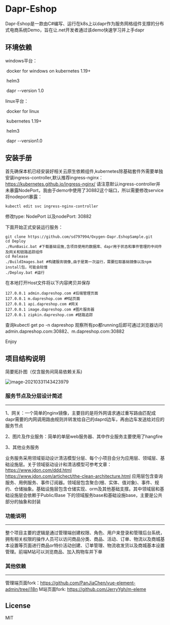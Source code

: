 # Dapr-Eshop

Dapr-Eshop是一款由C#编写、运行在k8s上以dapr作为服务网格组件支撑的分布式电商系统Demo，旨在让.net开发者通过该demo快速学习并上手dapr

## 环境依赖

windows平台：

​	docker for windows on kubernetes 1.19+

​	helm3

​	dapr  --version 1.0

linux平台：

​	docker for linux

​	kubernetes 1.19+

​	helm3

​	dapr --version1.0

## 安装手册

首先确保本机已经安装好相关云原生依赖组件,kubernetes除基础套件外需要单独安装ingress-controller,默认推荐ingress-nginx：https://kubernetes.github.io/ingress-nginx/  请注意默认ingress-controller并未暴露NodePort，我由于demo中使用了30882这个端口，所以需要修改service将nodeport暴露：

```
kubectl edit svc ingress-nginx-controller
```

修改type: NodePort 以及nodePort: 30882

下面开始正式安装运行服务：

```shell
git clone https://github.com/sd797994/Oxygen-Dapr.EshopSample.git
cd Deploy
./RunBasic.bat #下载基础设施,含项目使用的数据库、dapr用于状态和事件管理的中间件及网关和链路追踪组件
cd Release
./BuildImages.bat #构建服务镜像,由于是第一次运行，需要拉取基础镜像以及npm install包，可能会较慢
./Deploy.bat #运行
```

在本地打开Host文件将以下内容拷贝并保存

```
127.0.0.1 admin.dapreshop.com #后端管理页面
127.0.0.1 m.dapreshop.com #M站页面
127.0.0.1 api.dapreshop.com #网关
127.0.0.1 image.dapreshop.com #图片服务器
127.0.0.1 zipkin.dapreshop.com #链路追踪
```

查询kubectl get po -n dapreshop 观察所有po都running后即可通过浏览器访问 admin.dapreshop.com:30882、m.dapreshop.com:30882

Enjoy

## 项目结构说明

简要拓扑图（仅含服务间简易依赖关系)

![image-20210331143423979](https://user-images.githubusercontent.com/26075482/113103072-688c2580-9231-11eb-82ae-285fa3153638.png)

### 服务节点及分层设计简述

------

1、网关：一个简单的nginx镜像，主要目的是将外网请求通过重写路由匹配成dapr需要的内网调用路由规则并转发给自己的daprd边车，再由边车发送给对应的服务节点

2、图片及作业服务：简单的单层web服务器、其中作业服务主要使用了hangfire

3、其他业务服务

业务服务采用领域驱动设计清洁模型分层、每个小项目会分为应用层、领域层、基础设施层。关于领域驱动设计和清洁模型可参考文章：
https://www.jdon.com/ddd.html  
https://www.jdon.com/artichect/the-clean-architecture.html
应用层包含查询服务、用例服务、事件订阅器。领域层包含聚合(根、实体、值对象)、事件、规约、仓储抽象。基础设施层包含仓储实现、orm及其他基础支撑。其中领域层和基础设施层会依赖于Public/Base 下的领域服务base和基础设施base，主要是公共部分的抽象和封装

### 功能说明

------

整个项目主要的逻辑是通过管理端创建权限、角色、用户来登录和管理后台系统，拥有相关权限的操作人员可以访问商品分类、商品、活动、订单、物流以及商城基本设置等页面进行商品or特价活动创建、订单管理、物流收发货以及商城基本设置管理。前端M站可以浏览商品、加入购物车并下单

### 其他依赖

------

管理端页面fork：https://github.com/PanJiaChen/vue-element-admin/tree/i18n
M站页面fork: https://github.com/JerryYgh/m-eleme

## License

MIT
